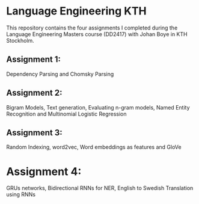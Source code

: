 # Language Engineering KTH

This repository contains the four assignments I completed during the Language Engineering Masters course (DD2417) with Johan Boye in KTH Stockholm.

## Assignment 1:

Dependency Parsing and Chomsky Parsing

## Assignment 2:

Bigram Models, Text generation, Evaluating n-gram models, Named Entity Recognition and Multinomial Logistic Regression

## Assignment 3:

Random Indexing, word2vec, Word embeddings as features and GloVe 

# Assignment 4:

GRUs networks, Bidirectional RNNs for NER, English to Swedish Translation using RNNs
